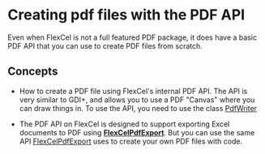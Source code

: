 # Creating pdf files with the PDF API

Even when FlexCel is not a full featured PDF package, it does have a
basic PDF API that you can use to create PDF files from scratch.

## Concepts

- How to create a PDF file using FlexCel\'s internal PDF API. The API
  is very similar to GDI+, and allows you to use a PDF \"Canvas\"
  where you can draw things in. To use the API, you need to use the class [PdfWriter](https://download.tmssoftware.com/flexcel/doc/net/api/FlexCel.Pdf/PdfWriter/index.html)

- The PDF API on FlexCel is designed to support exporting Excel
  documents to PDF using **[FlexCelPdfExport](https://download.tmssoftware.com/flexcel/doc/net/api/FlexCel.Render/FlexCelPdfExport/index.html)**. But you can use the
  same API [FlexCelPdfExport](https://download.tmssoftware.com/flexcel/doc/net/api/FlexCel.Render/FlexCelPdfExport/index.html) uses to create your own PDF files with
  code.
